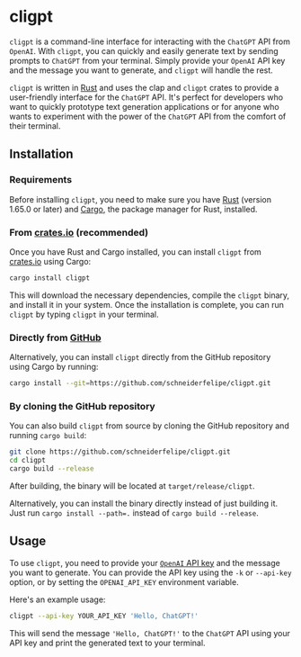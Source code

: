 # cligpt

`cligpt` is a command-line interface for interacting with the `ChatGPT` API from `OpenAI`.
With `cligpt`,
you can quickly and easily generate text by sending prompts to `ChatGPT` from your terminal.
Simply provide your `OpenAI` API key and the message you want to generate,
and `cligpt` will handle the rest.

`cligpt` is written in [Rust](https://www.rust-lang.org/) and uses the clap and `cligpt` crates to provide a user-friendly interface for the `ChatGPT` API.
It's perfect for developers who want to quickly prototype text generation applications or for anyone who wants to experiment with the power of the `ChatGPT` API from the comfort of their terminal.

## Installation

### Requirements

Before installing `cligpt`,
you need to make sure you have [Rust](https://www.rust-lang.org/tools/install) (version 1.65.0 or later)
and [Cargo](https://doc.rust-lang.org/cargo/),
the package manager for Rust,
installed.

### From [crates.io](https://crates.io/crates/cligpt) (recommended)

Once you have Rust and Cargo installed,
you can install `cligpt` from [crates.io](https://crates.io/) using Cargo:

```bash
cargo install cligpt
```

This will download the necessary dependencies,
compile the `cligpt` binary,
and install it in your system.
Once the installation is complete,
you can run `cligpt` by typing `cligpt` in your terminal.

### Directly from [GitHub](https://github.com/schneiderfelipe/cligpt)

Alternatively,
you can install `cligpt` directly from the GitHub repository using Cargo by running:

```bash
cargo install --git=https://github.com/schneiderfelipe/cligpt.git
```

### By cloning the GitHub repository

You can also build `cligpt` from source by cloning the GitHub repository and running `cargo build`:

```bash
git clone https://github.com/schneiderfelipe/cligpt.git
cd cligpt
cargo build --release
```

After building,
the binary will be located at `target/release/cligpt`.

Alternatively,
you can install the binary directly instead of just building it.
Just run `cargo install --path=.` instead of `cargo build --release`.

## Usage

To use `cligpt`,
you need to provide your [`OpenAI` API key](https://platform.openai.com/account/api-keys) and the message you want to generate.
You can provide the API key using the `-k` or `--api-key` option,
or by setting the `OPENAI_API_KEY` environment variable.

Here's an example usage:

```bash
cligpt --api-key YOUR_API_KEY 'Hello, ChatGPT!'
```

This will send the message `'Hello, ChatGPT!'` to the `ChatGPT` API using your API key and print the generated text to your terminal.
